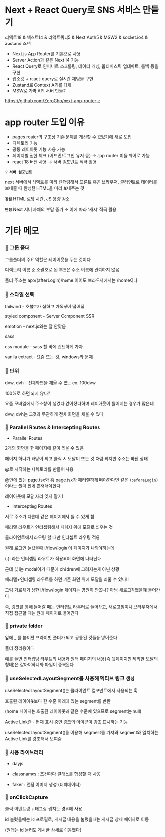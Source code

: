 # Next + React Query로 SNS 서비스 만들기

리액트18 & 넥스트14 & 리액트쿼리5 & Next Auth5 & MSW2 & socket.io4 & zustand 스택

- Next.js App Router를 기본으로 사용
- Server Action과 같은 Next 14 기능
- React Query로 인피니트 스크롤링, 데이터 캐싱, 옵티미스틱 업데이트, 롤백 등을 구현
- 웹소켓 + react-query로 실시간 채팅을 구현
- Zustand로 Context API를 대체
- MSW로 가짜 API 서버 만들기

https://github.com/ZeroCho/next-app-router-z

# app router 도입 이유

- pages router의 구조상 기존 문제를 개선할 수 없었기에 새로 도입
- 디렉토리 기능
- 공통 레이아웃 기능 사용 가능
- 페이지별 권한 체크 (어드민/로그인 유저 등) → app router 미들 웨어로 가능
- react 18 버전 사용 → 서버 컴포넌트 적극 활용

💡 **`서버 컴포넌트`**

next 서버에서 리액트를 미리 렌더링해서 프론트 혹은 브라우저, 클라언트로 데이터를 보내줄 때 완성된 HTML을 미리 보내주는 것

**`장점`** HTML 로딩 시간, JS 용량 감소

**`단점`** Next 서버 자체의 부담 증가 → 이에 따라 ‘캐시’ 적극 활용

# 기타 메모

### 📍 그룹 폴더

그룹폴더의 주요 역할은 레이어웃을 두는 것이다

디렉토리 이름 중 소괄호로 된 부분은 주소 이름에 관여하지 않음

폴더 주소는 app/(afterLogin)/home 이어도 브라우저에서는 /home이다

### 📍 스타일 선택

tailwind - 호불호가 심하고 가독성이 떨어짐

styled component - Server Component SSR

emotion - next.js와는 잘 안맞음

sass

css module - sass 할 바에 간단하게 가자

vanila extract - 요즘 뜨는 것, windows와 문제

### 📍 단위

dvw, dvh - 전체화면을 채울 수 있는 ex. 100dvw

100%로 하면 되지 않나?

요즘 모바일에서 주소창이 생겼다 없어졌다하며 레이아웃이 틀어지는 경우가 많은데

dvw, dvh는 그것과 무관하게 전체 화면을 채울 수 있다

### 📍 Parallel Routes & Intercepting Routes

- Parallel Routes

2개의 화면을 한 페이지에 같이 띄울 수 있음

페이지 하나가 바탕이 되고 클릭 시 모달이 뜨는 것 처럼 되지만 주소는 바뀐 상태

@로 시작하는 디렉토리를 만들어 사용

@안에 있는 page.tsx와 홈 page.tsx가 패러렐하게 떠야한다면 같은 `(beforeLogin)`이라는 폴더 안에 존재해야한다

레이아웃에 모달 자리 잊지 말기!

- Intercepting Routes

서로 주소가 다른데 같은 페이지에서 뜰 수 있게 함

패러렐 라우트가 인터셉팅해서 페이지 위에 모달로 띄우는 것

클라이언트에서 라우팅 할 때만 인터셉트 라우팅 적용

원래 로그인 눌렀을때 i/flow/login 이 페이지가 나와야하는데

(.)i 라는 인터셉팅 라우트가 적용되어 화면에 나타난다

근데 (.)i는 modal이기 때문에 children에 그려지는게 아닌 상황

패러렐+인터셉팅 라우트를 하면 기존 화면 위에 모달을 띄울 수 있다!!

그럼 가로채기 당한 i/flow/login 페이지는 영원히 안뜨나? 아님 새로고침했을떄 들어간다

즉, 링크를 통해 들어갈 때는 인터셉트 라우터로 들어가고, 새로고침이나 브라우저에서 직접 접근할 때는 원래 페이지로 들어간다

### 📍 private folder

앞에 \_ 를 붙이면 프라이빗 폴더가 되고 공통된 것들을 넣어준다

폴더 정리용이다

예를 들면 인터셉팅 라우트의 내용과 원래 페이지의 내용(즉 뒷페이지만 제외한 모달의 형태)은 같아야하니까 파일이 중복된다

### 📍 useSelectedLayoutSegment를 사용해 엑티브 링크 생성

useSelectedLayoutSegment()는 클라이언트 컴포넌트에서 사용되는 훅

호출된 레이아웃보다 한 수준 아래에 있는 segment를 반환

(home 페이지는 호출된 레이아웃과 같은 수준에 있으므로 segment는 null)

Active Link란 - 현재 표시 중인 링크의 아이콘이 강조 표시하는 기능

useSelectedLayoutSegment()를 이용해 segment를 가져와 segment와 일치하는 Active Link를 강조해서 보여줌

### 📍 사용 라이브러리

- dayjs

- classnames : 조건마다 클래스를 합성할 때 사용

- faker : 랜덤 이미지 생성 (더미데이터)

### 📍 onClickCapture

클릭 이벤트랑 a 태그랑 겹치는 경우에 사용

id 눌렀을때는 id 프로필로, 게시글 내용을 눌렀을때는 게시글 상세 페이지로 이동

(원래는 id 눌러도 게시글 상세로 이동했다)
